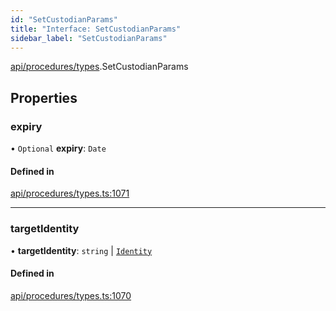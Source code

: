 ```yaml
---
id: "SetCustodianParams"
title: "Interface: SetCustodianParams"
sidebar_label: "SetCustodianParams"
---
```


[api/procedures/types](../../../../../modules/API/Procedures/Types/Types.md).SetCustodianParams

## Properties

### expiry

• `Optional` **expiry**: `Date`

#### Defined in

[api/procedures/types.ts:1071](https://github.com/PolymeshAssociation/polymesh-sdk/blob/2c78f6c34/src/api/procedures/types.ts#L1071)

___

### targetIdentity

• **targetIdentity**: `string` \| [`Identity`](../../../../../classes/API/Entities/Identity/Identity.md)

#### Defined in

[api/procedures/types.ts:1070](https://github.com/PolymeshAssociation/polymesh-sdk/blob/2c78f6c34/src/api/procedures/types.ts#L1070)
